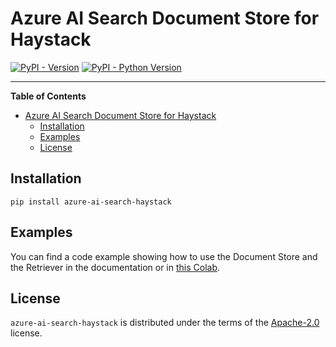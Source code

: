 # Azure AI Search Document Store for Haystack

[![PyPI - Version](https://img.shields.io/pypi/v/azure-ai-search-haystack.svg)](https://pypi.org/project/azure-ai-search-haystack)
[![PyPI - Python Version](https://img.shields.io/pypi/pyversions/azure-ai-search-haystack.svg)](https://pypi.org/project/azure-ai-search-haystack)

-----

**Table of Contents**

- [Azure AI Search Document Store for Haystack](#azure-ai-search-document-store-for-haystack)
  - [Installation](#installation)
  - [Examples](#examples)
  - [License](#license)

## Installation

```console
pip install azure-ai-search-haystack
```

## Examples
You can find a code example showing how to use the Document Store and the Retriever in the documentation or in [this Colab](https://colab.research.google.com/drive/1YpDetI8BRbObPDEVdfqUcwhEX9UUXP-m?usp=sharing).

## License

`azure-ai-search-haystack` is distributed under the terms of the [Apache-2.0](https://spdx.org/licenses/Apache-2.0.html) license.
